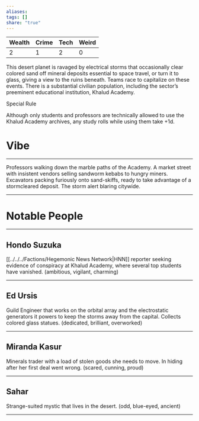 ```yaml
---
aliases: 
tags: []
share: "true"
---
```

| **Wealth** | **Crime** | **Tech** | **Weird** |
| ---- | ---- | ---- | ---- |
| 2 | 1 | 2 | 0 |

This desert planet is ravaged by electrical storms that occasionally clear colored sand off mineral deposits essential to space travel, or turn it to glass, giving a view to the ruins beneath. Teams race to capitalize on these events. There is a substantial civilian population, including the sector’s preeminent educational institution, Khalud Academy.

Special Rule

Although only students and professors are technically allowed to use the Khalud Academy archives, any study rolls while using them take +1d.

# Vibe

---

Professors walking down the marble paths of the Academy. A market street with insistent vendors selling sandworm kebabs to hungry miners. Excavators packing furiously onto sand-skiffs, ready to take advantage of a stormcleared deposit. The storm alert blaring citywide.

---

# Notable People

---

## Hondo Suzuka

[[../../../Factions/Hegemonic News Network|HNN]] reporter seeking evidence of conspiracy at Khalud Academy, where several top students have vanished. (ambitious, vigilant, charming)

---

## Ed Ursis

Guild Engineer that works on the orbital array and the electrostatic generators it powers to keep the storms away from the capital. Collects colored glass statues. (dedicated, brilliant, overworked)

---

## Miranda Kasur

Minerals trader with a load of stolen goods she needs to move. In hiding after her first deal went wrong. (scared, cunning, proud)

---

## Sahar 

Strange-suited mystic that lives in the desert. (odd, blue-eyed, ancient)

---
